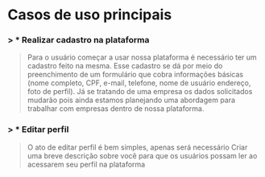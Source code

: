 # Casos de uso principais
### > * Realizar cadastro na plataforma
> Para o usuário começar a usar nossa plataforma é necessário ter um cadastro feito na mesma. Esse cadastro se dá por meio do preenchimento de um formulário que cobra informações básicas (nome completo, CPF, e-mail, telefone, nome de usuário endereço, foto de perfil). Já se tratando de uma empresa os dados solicitados mudarão pois ainda estamos planejando uma abordagem para trabalhar com empresas dentro de nossa plataforma.
### > * Editar perfil
> O ato de editar perfil é bem simples, apenas será necessário Criar uma breve descrição sobre você para que os usuários possam ler ao acessarem seu perfil na plataforma
